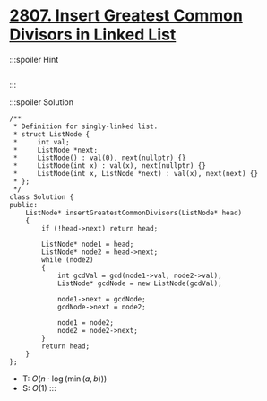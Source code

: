 # [2807. Insert Greatest Common Divisors in Linked List](https://leetcode.com/problems/insert-greatest-common-divisors-in-linked-list/description)

:::spoiler Hint
```cpp=

```
:::

:::spoiler Solution
```cpp=
/**
 * Definition for singly-linked list.
 * struct ListNode {
 *     int val;
 *     ListNode *next;
 *     ListNode() : val(0), next(nullptr) {}
 *     ListNode(int x) : val(x), next(nullptr) {}
 *     ListNode(int x, ListNode *next) : val(x), next(next) {}
 * };
 */
class Solution {
public:
    ListNode* insertGreatestCommonDivisors(ListNode* head)
    {
        if (!head->next) return head;

        ListNode* node1 = head;
        ListNode* node2 = head->next;
        while (node2)
        {
            int gcdVal = gcd(node1->val, node2->val);
            ListNode* gcdNode = new ListNode(gcdVal);

            node1->next = gcdNode;
            gcdNode->next = node2;

            node1 = node2;
            node2 = node2->next;
        }
        return head;
    }
};
```
- T: $O(n \cdot \log(\min(a, b)))$
- S: $O(1)$
:::
